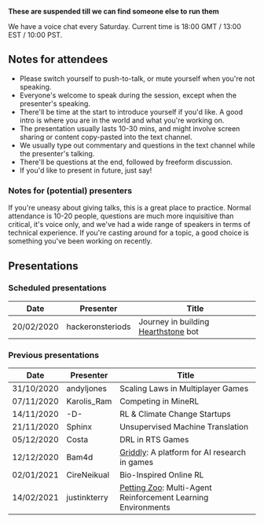 **These are suspended till we can find someone else to run them**

We have a voice chat every Saturday. Current time is 18:00 GMT / 13:00 EST / 10:00 PST. 

## Notes for attendees
 * Please switch yourself to push-to-talk, or mute yourself when you're not speaking.
 * Everyone's welcome to speak during the session, except when the presenter's speaking. 
 * There'll be time at the start to introduce yourself if you'd like. A good intro is where you are in the world and what you're working on. 
 * The presentation usually lasts 10-30 mins, and might involve screen sharing or content copy-pasted into the text channel. 
 * We usually type out commentary and questions in the text channel while the presenter's talking.
 * There'll be questions at the end, followed by freeform discussion.
 * If you'd like to present in future, just say!

### Notes for (potential) presenters
If you're uneasy about giving talks, this is a great place to practice. Normal attendance is 10-20 people, questions are much more inquisitive than critical, it's voice only, and we've had a wide range of speakers in terms of technical experience. If you're casting around for a topic, a good choice is something you've been working on recently.

## Presentations

### Scheduled presentations

| Date | Presenter | Title |
|------|-----------|-------|
| 20/02/2020 | hackeronsteriods | Journey in building [Hearthstone](https://playhearthstone.com/) bot |

### Previous presentations
| Date | Presenter | Title |
|------|-----------|-------|
|31/10/2020| andyljones | Scaling Laws in Multiplayer Games |
|07/11/2020| Karolis_Ram | Competing in MineRL |
|14/11/2020| -D- | RL & Climate Change Startups |
|21/11/2020| Sphinx | Unsupervised Machine Translation |
|05/12/2020| Costa | DRL in RTS Games |
|12/12/2020| Bam4d | [Griddly](https://griddly.readthedocs.io/en/latest/): A platform for AI research in games |
|02/01/2021| CireNeikual | Bio-Inspired Online RL |
|14/02/2021| justinkterry | [Petting Zoo](https://www.pettingzoo.ml/): Multi-Agent Reinforcement Learning Environments|
